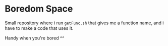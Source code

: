 # Boredom Space

Small repository where i run ``getFunc.sh`` that gives me a function name, and i have to make a code that uses it.

Handy when you're bored ^^